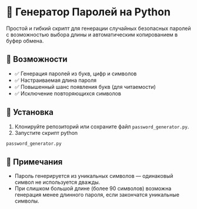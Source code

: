 # 🔐 Генератор Паролей на Python

Простой и гибкий скрипт для генерации случайных безопасных паролей с возможностью выбора длины и автоматическим копированием в буфер обмена.

## 🚀 Возможности

- ✅ Генерация паролей из букв, цифр и символов  
- ✅ Настраиваемая длина пароля  
- ✅ Повышенный шанс появления букв (для читаемости)  
- ✅ Исключение повторяющихся символов  


## 💾 Установка

1. Клонируйте репозиторий или сохраните файл `password_generator.py`.
2. Запустите скрипт python 
```bash
password_generator.py
```
## 📌 Примечания

- Пароль генерируется из уникальных символов — одинаковый символ не используется дважды.
- При слишком большой длине (более 90 символов) возможна генерация менее длинного пароля, если закончатся уникальные символы.